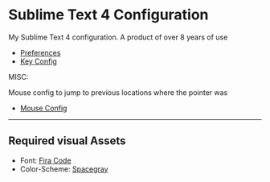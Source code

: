# Sublime Text 4 Configuration

My Sublime Text 4 configuration. A product of over 8 years of use

* [Preferences](https://github.com/Werninator/sublime-config/blob/master/config.json)
* [Key Config](https://github.com/Werninator/sublime-config/blob/master/keyconfig.json)

MISC:

Mouse config to jump to previous locations where the pointer was
* [Mouse Config](https://github.com/Werninator/sublime-config/blob/master/Default%20(Windows).sublime-mousemap)

---

## Required visual Assets

* Font: [Fira Code](https://github.com/tonsky/FiraCode)
* Color-Scheme: [Spacegray](http://kkga.github.io/spacegray/)
